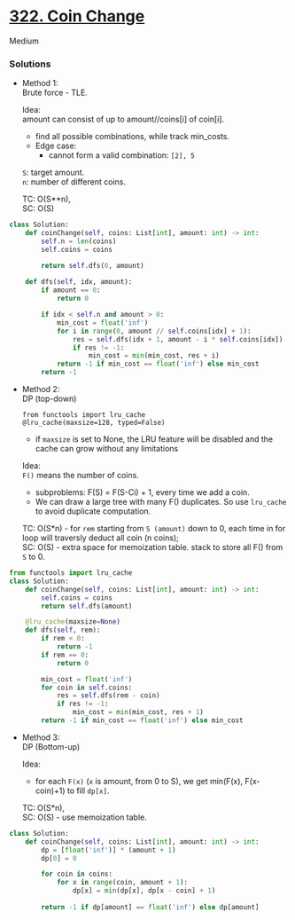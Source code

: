 # [322. Coin Change](https://leetcode.com/problems/coin-change/description/?envType=company&envId=amazon&favoriteSlug=amazon-three-months)

Medium

### Solutions
- Method 1:\
  Brute force - TLE.

  Idea:\
  amount can consist of up to amount//coins[i] of coin[i].
  - find all possible combinations, while track min_costs.
  - Edge case:
    - cannot form a valid combination: `[2], 5`

  `S`: target amount.\
  `n`: number of different coins.

  TC: O(S**n), \
  SC: O(S)

```python
class Solution:
    def coinChange(self, coins: List[int], amount: int) -> int:
        self.n = len(coins)
        self.coins = coins

        return self.dfs(0, amount)
        
    def dfs(self, idx, amount):
        if amount == 0:
            return 0

        if idx < self.n and amount > 0:
            min_cost = float('inf')
            for i in range(0, amount // self.coins[idx] + 1):
                res = self.dfs(idx + 1, amount - i * self.coins[idx])
                if res != -1:
                    min_cost = min(min_cost, res + i)
            return -1 if min_cost == float('inf') else min_cost
        return -1
```


- Method 2:\
  DP (top-down)

  `from functools import lru_cache`\
  `@lru_cache(maxsize=128, typed=False)`
  - if `maxsize` is set to None, the LRU feature will be disabled and the cache can grow without any limitations

  Idea:\
  `F()` means the number of coins.
  - subproblems: F(S) = F(S-Ci) + 1, every time we add a coin.
  - We can draw a large tree with many F() duplicates. So use `lru_cache` to avoid duplicate computation.

  TC: O(S*n) - for `rem` starting from `S (amount)` down to 0, each time in for loop will traversly deduct all coin (n coins); \
  SC: O(S) - extra space for memoization table. stack to store all F() from `S` to 0.

```python
from functools import lru_cache
class Solution:
    def coinChange(self, coins: List[int], amount: int) -> int:
        self.coins = coins
        return self.dfs(amount)

    @lru_cache(maxsize=None)
    def dfs(self, rem):
        if rem < 0:
            return -1
        if rem == 0:
            return 0

        min_cost = float('inf')
        for coin in self.coins:
            res = self.dfs(rem - coin)
            if res != -1:
                min_cost = min(min_cost, res + 1)
        return -1 if min_cost == float('inf') else min_cost
```


- Method 3:\
  DP (Bottom-up)

  Idea:
  - for each `F(x)` (`x` is amount, from 0 to S), we get min(F(x), F(x-coin)+1) to fill `dp[x]`.

  TC: O(S*n),\
  SC: O(S) - use memoization table.

```python
class Solution:
    def coinChange(self, coins: List[int], amount: int) -> int:
        dp = [float('inf')] * (amount + 1)
        dp[0] = 0

        for coin in coins:
            for x in range(coin, amount + 1):
                dp[x] = min(dp[x], dp[x - coin] + 1)
            
        return -1 if dp[amount] == float('inf') else dp[amount]
```
